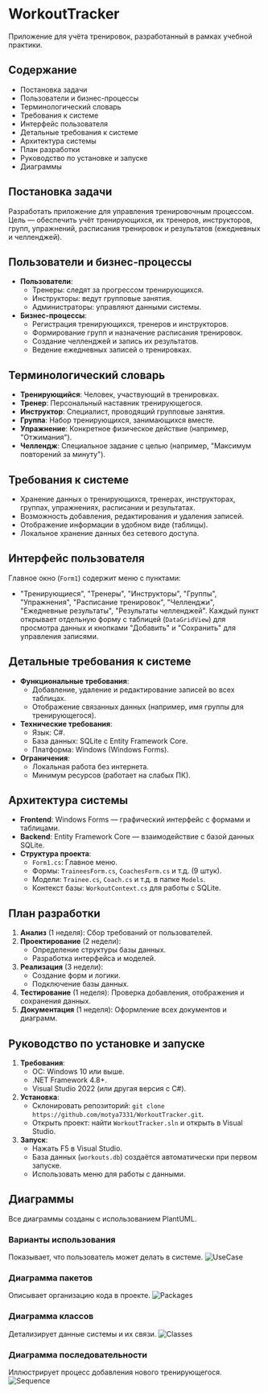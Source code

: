 ﻿# WorkoutTracker
Приложение для учёта тренировок, разработанный в рамках учебной практики.

## Содержание
- Постановка задачи
- Пользователи и бизнес-процессы
- Терминологический словарь
- Требования к системе
- Интерфейс пользователя
- Детальные требования к системе
- Архитектура системы
- План разработки
- Руководство по установке и запуске
- Диаграммы

## Постановка задачи
Разработать приложение для управления тренировочным процессом. Цель — обеспечить учёт тренирующихся, их тренеров, инструкторов, групп, упражнений, расписания тренировок и результатов (ежедневных и челленджей).

## Пользователи и бизнес-процессы
- **Пользователи**:
  - Тренеры: следят за прогрессом тренирующихся.
  - Инструкторы: ведут групповые занятия.
  - Администраторы: управляют данными системы.
- **Бизнес-процессы**:
  - Регистрация тренирующихся, тренеров и инструкторов.
  - Формирование групп и назначение расписания тренировок.
  - Создание челленджей и запись их результатов.
  - Ведение ежедневных записей о тренировках.

## Терминологический словарь
- **Тренирующийся**: Человек, участвующий в тренировках.
- **Тренер**: Персональный наставник тренирующегося.
- **Инструктор**: Специалист, проводящий групповые занятия.
- **Группа**: Набор тренирующихся, занимающихся вместе.
- **Упражнение**: Конкретное физическое действие (например, "Отжимания").
- **Челлендж**: Специальное задание с целью (например, "Максимум повторений за минуту").

## Требования к системе
- Хранение данных о тренирующихся, тренерах, инструкторах, группах, упражнениях, расписании и результатах.
- Возможность добавления, редактирования и удаления записей.
- Отображение информации в удобном виде (таблицы).
- Локальное хранение данных без сетевого доступа.

## Интерфейс пользователя
Главное окно (`Form1`) содержит меню с пунктами:
- "Тренирующиеся", "Тренеры", "Инструкторы", "Группы", "Упражнения", "Расписание тренировок", "Челленджи", "Ежедневные результаты", "Результаты челленджей".
Каждый пункт открывает отдельную форму с таблицей (`DataGridView`) для просмотра данных и кнопками "Добавить" и "Сохранить" для управления записями.

## Детальные требования к системе
- **Функциональные требования**:
  - Добавление, удаление и редактирование записей во всех таблицах.
  - Отображение связанных данных (например, имя группы для тренирующегося).
- **Технические требования**:
  - Язык: C#.
  - База данных: SQLite с Entity Framework Core.
  - Платформа: Windows (Windows Forms).
- **Ограничения**:
  - Локальная работа без интернета.
  - Минимум ресурсов (работает на слабых ПК).

## Архитектура системы
- **Frontend**: Windows Forms — графический интерфейс с формами и таблицами.
- **Backend**: Entity Framework Core — взаимодействие с базой данных SQLite.
- **Структура проекта**:
  - `Form1.cs`: Главное меню.
  - Формы: `TraineesForm.cs`, `CoachesForm.cs` и т.д. (9 штук).
  - Модели: `Trainee.cs`, `Coach.cs` и т.д. в папке `Models`.
  - Контекст базы: `WorkoutContext.cs` для работы с SQLite.

## План разработки
1. **Анализ** (1 неделя): Сбор требований от пользователей.
2. **Проектирование** (2 недели):
   - Определение структуры базы данных.
   - Разработка интерфейса и моделей.
3. **Реализация** (3 недели):
   - Создание форм и логики.
   - Подключение базы данных.
4. **Тестирование** (1 неделя): Проверка добавления, отображения и сохранения данных.
5. **Документация** (1 неделя): Оформление всех документов и диаграмм.

## Руководство по установке и запуске
1. **Требования**:
   - ОС: Windows 10 или выше.
   - .NET Framework 4.8+.
   - Visual Studio 2022 (или другая версия с C#).
2. **Установка**:
   - Склонировать репозиторий: `git clone https://github.com/motya7331/WorkoutTracker.git`.
   - Открыть проект: найти `WorkoutTracker.sln` и открыть в Visual Studio.
3. **Запуск**:
   - Нажать F5 в Visual Studio.
   - База данных (`workouts.db`) создаётся автоматически при первом запуске.
   - Использовать меню для работы с данными.

## Диаграммы
Все диаграммы созданы с использованием PlantUML.

### Варианты использования
Показывает, что пользователь может делать в системе.
![UseCase](Диаграммы/WorkoutTracker_UseCase.png)

### Диаграмма пакетов
Описывает организацию кода в проекте.
![Packages](Диаграммы/WorkoutTracker_Packages.png)

### Диаграмма классов
Детализирует данные системы и их связи.
![Classes](Диаграммы/WorkoutTracker_Classes.png)

### Диаграмма последовательности
Иллюстрирует процесс добавления нового тренирующегося.
![Sequence](Диаграммы/WorkoutTracker_Sequence.png)